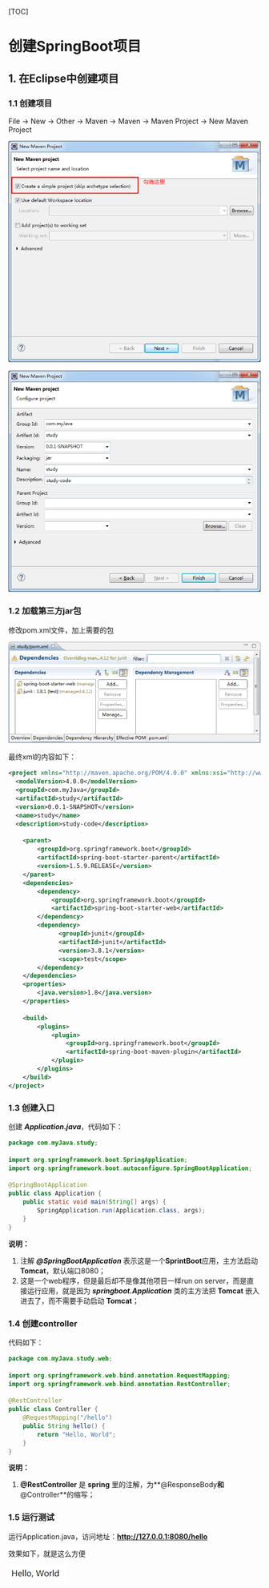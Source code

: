 [TOC]

# 创建SpringBoot项目

## 1. 在Eclipse中创建项目

### 1.1 创建项目

File -> New -> Other -> Maven -> Maven -> Maven Project -> New Maven Project

![1565532304231](1565532304231.png)

![1565532351191](1565532351191.png)

### 1.2 加载第三方jar包

修改pom.xml文件，加上需要的包

![1565532461541](1565532461541.png)

最终xml的内容如下：

```xml
<project xmlns="http://maven.apache.org/POM/4.0.0" xmlns:xsi="http://www.w3.org/2001/XMLSchema-instance" xsi:schemaLocation="http://maven.apache.org/POM/4.0.0 http://maven.apache.org/xsd/maven-4.0.0.xsd">
  <modelVersion>4.0.0</modelVersion>
  <groupId>com.myJava</groupId>
  <artifactId>study</artifactId>
  <version>0.0.1-SNAPSHOT</version>
  <name>study</name>
  <description>study-code</description>

	<parent>
		<groupId>org.springframework.boot</groupId>
		<artifactId>spring-boot-starter-parent</artifactId>
		<version>1.5.9.RELEASE</version>
	</parent>
	<dependencies>
        <dependency>
            <groupId>org.springframework.boot</groupId>
            <artifactId>spring-boot-starter-web</artifactId>
        </dependency>
        <dependency>
              <groupId>junit</groupId>
              <artifactId>junit</artifactId>
              <version>3.8.1</version>
              <scope>test</scope>
        </dependency>
    </dependencies>
    <properties>
        <java.version>1.8</java.version>
    </properties>
 
    <build>
        <plugins>
            <plugin>
                <groupId>org.springframework.boot</groupId>
                <artifactId>spring-boot-maven-plugin</artifactId>
            </plugin>
        </plugins>
    </build>
</project>
```

### 1.3 创建入口

创建 ***Application.java***，代码如下：

```java
package com.myJava.study;

import org.springframework.boot.SpringApplication;
import org.springframework.boot.autoconfigure.SpringBootApplication;

@SpringBootApplication
public class Application {
    public static void main(String[] args) {
        SpringApplication.run(Application.class, args);
    }
}
```

**说明：**

1. 注解 ***@SpringBootApplication*** 表示这是一个**SprintBoot**应用，主方法启动**Tomcat**，默认端口8080；
2. 这是一个web程序，但是最后却不是像其他项目一样run on server，而是直接运行应用，就是因为 ***springboot.Application*** 类的主方法把 **Tomcat** 嵌入进去了，而不需要手动启动 **Tomcat**；

### 1.4 创建controller

代码如下：

```java
package com.myJava.study.web;

import org.springframework.web.bind.annotation.RequestMapping;
import org.springframework.web.bind.annotation.RestController;

@RestController
public class Controller {
    @RequestMapping("/hello")
    public String hello() {
        return "Hello, World";
    }
}
```

**说明：**

1. **@RestController** 是 **spring** 里的注解，为**@ResponseBody**和**@Controller**的缩写；

### 1.5 运行测试

运行Application.java，访问地址：**http://127.0.0.1:8080/hello**

效果如下，就是这么方便

![1565532972020](1565532972020.png)